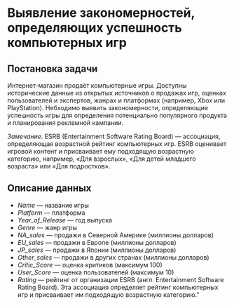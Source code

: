 # Выявление закономерностей, определяющих успешность компьютерных игр

## Постановка задачи

Интернет-магазин продаёт компьютерные игры. Доступны исторические данные из открытых источников о продажах игр, оценках пользователей и экспертов, жанрах и платформах (например, Xbox или PlayStation). Небходимо выявить закономерности, определяющие успешность игры для определения потенциально популярного продукта и планирования рекламной кампании.

*Замечание*. ESRB (Entertainment Software Rating Board) — ассоциация, определяющая возрастной рейтинг компьютерных игр. ESRB оценивает игровой контент и присваивает ему подходящую возрастную категорию, например, «Для взрослых», «Для детей младшего возраста» или «Для подростков».

## Описание данных

* _Name_ — название игры
* _Platform_ — платформа
* _Year_of_Release_ — год выпуска
* _Genre_ — жанр игры
* _NA_sales_ — продажи в Северной Америке (миллионы долларов)
* _EU_sales_ — продажи в Европе (миллионы долларов)
* _JP_sales_ — продажи в Японии (миллионы долларов)
* _Other_sales_ — продажи в других странах (миллионы долларов)
* _Critic_Score_ — оценка критиков (максимум 100)
* _User_Score_ — оценка пользователей (максимум 10)
* _Rating_ — рейтинг от организации ESRB (англ. Entertainment Software Rating Board). Эта ассоциация определяет рейтинг компьютерных игр и присваивает им подходящую возрастную категорию."


